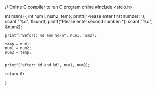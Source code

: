 // Online C compiler to run C program online
#include <stdio.h>

int main() {
    int num1, num2, temp;
    printf("Please enter first number: ");
    scanf("%d", &num1);
    printf("Please enter second number: ");
    scanf("%d", &num2);
    
    printf("Before: %d and %d\n", num1, num2);
    
    temp = num1;
    num1 = num2;
    num2 = temp;
    
    
    printf("after: %d and %d", num1, num2);
    
    return 0;
}